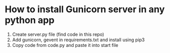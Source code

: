 # How to install Gunicorn server in any python app
1. Create server.py file (find code in this repo)
2. Add gunicorn, gevent in requirements.txt and install using pip3
3. Copy code from code.py and paste it into start file
